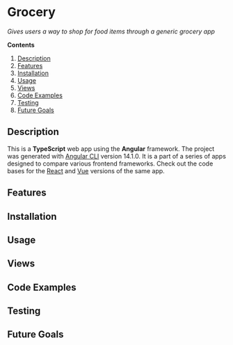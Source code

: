 # Grocery

*Gives users a way to shop for food items through a generic grocery app*

**Contents**
1. [Description](#description)
2. [Features](#features)
3. [Installation](#installation)
4. [Usage](#usage)
5. [Views](#views)
6. [Code Examples](#code-examples)
7. [Testing](#testing)
8. [Future Goals](#future-goals)

## Description

This is a **TypeScript** web app using the **Angular** framework. The project was generated with [Angular CLI](https://github.com/angular/angular-cli) version 14.1.0. It is a part of a series of apps designed to compare various frontend frameworks. Check out the code bases for the [React](https://github.com/jtreeves/grocery-react) and [Vue](https://github.com/jtreeves/grocery-vue) versions of the same app.

## Features

## Installation

## Usage

## Views

## Code Examples

## Testing

## Future Goals
